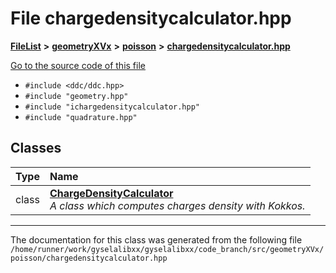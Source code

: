 

# File chargedensitycalculator.hpp



[**FileList**](files.md) **>** [**geometryXVx**](dir_e51b496b46dd687775e46e0826614574.md) **>** [**poisson**](dir_d78fdb6d05340e24a2e187de33ea09a4.md) **>** [**chargedensitycalculator.hpp**](geometryXVx_2poisson_2chargedensitycalculator_8hpp.md)

[Go to the source code of this file](geometryXVx_2poisson_2chargedensitycalculator_8hpp_source.md)



* `#include <ddc/ddc.hpp>`
* `#include "geometry.hpp"`
* `#include "ichargedensitycalculator.hpp"`
* `#include "quadrature.hpp"`















## Classes

| Type | Name |
| ---: | :--- |
| class | [**ChargeDensityCalculator**](classChargeDensityCalculator.md) <br>_A class which computes charges density with Kokkos._  |



















































------------------------------
The documentation for this class was generated from the following file `/home/runner/work/gyselalibxx/gyselalibxx/code_branch/src/geometryXVx/poisson/chargedensitycalculator.hpp`

